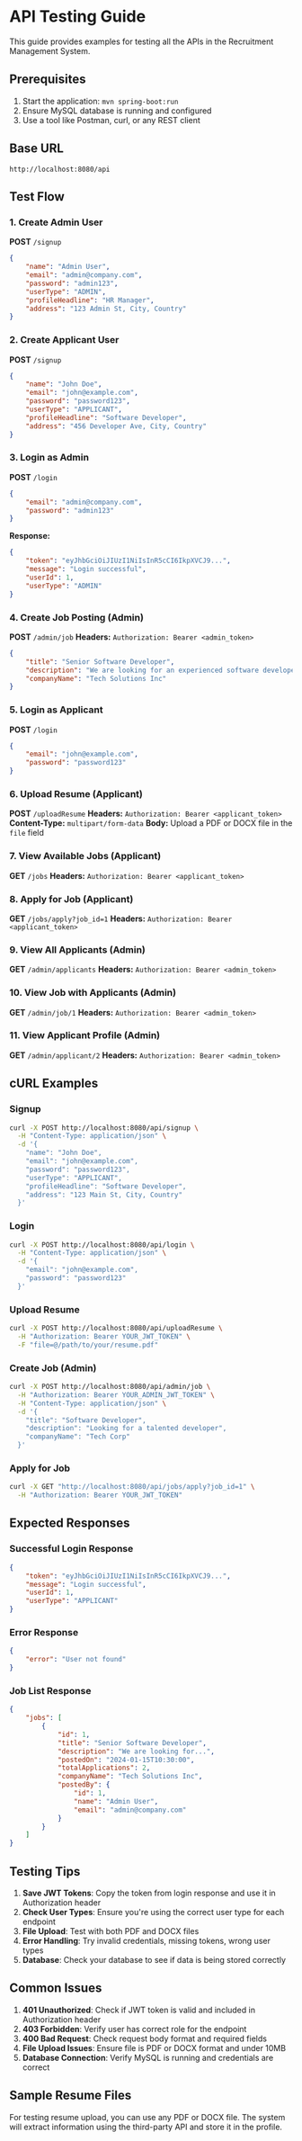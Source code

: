 # API Testing Guide

This guide provides examples for testing all the APIs in the Recruitment Management System.

## Prerequisites

1. Start the application: `mvn spring-boot:run`
2. Ensure MySQL database is running and configured
3. Use a tool like Postman, curl, or any REST client

## Base URL
```
http://localhost:8080/api
```

## Test Flow

### 1. Create Admin User

**POST** `/signup`
```json
{
    "name": "Admin User",
    "email": "admin@company.com",
    "password": "admin123",
    "userType": "ADMIN",
    "profileHeadline": "HR Manager",
    "address": "123 Admin St, City, Country"
}
```

### 2. Create Applicant User

**POST** `/signup`
```json
{
    "name": "John Doe",
    "email": "john@example.com",
    "password": "password123",
    "userType": "APPLICANT",
    "profileHeadline": "Software Developer",
    "address": "456 Developer Ave, City, Country"
}
```

### 3. Login as Admin

**POST** `/login`
```json
{
    "email": "admin@company.com",
    "password": "admin123"
}
```

**Response:**
```json
{
    "token": "eyJhbGciOiJIUzI1NiIsInR5cCI6IkpXVCJ9...",
    "message": "Login successful",
    "userId": 1,
    "userType": "ADMIN"
}
```

### 4. Create Job Posting (Admin)

**POST** `/admin/job`
**Headers:** `Authorization: Bearer <admin_token>`

```json
{
    "title": "Senior Software Developer",
    "description": "We are looking for an experienced software developer with expertise in Java, Spring Boot, and microservices architecture.",
    "companyName": "Tech Solutions Inc"
}
```

### 5. Login as Applicant

**POST** `/login`
```json
{
    "email": "john@example.com",
    "password": "password123"
}
```

### 6. Upload Resume (Applicant)

**POST** `/uploadResume`
**Headers:** `Authorization: Bearer <applicant_token>`
**Content-Type:** `multipart/form-data`
**Body:** Upload a PDF or DOCX file in the `file` field

### 7. View Available Jobs (Applicant)

**GET** `/jobs`
**Headers:** `Authorization: Bearer <applicant_token>`

### 8. Apply for Job (Applicant)

**GET** `/jobs/apply?job_id=1`
**Headers:** `Authorization: Bearer <applicant_token>`

### 9. View All Applicants (Admin)

**GET** `/admin/applicants`
**Headers:** `Authorization: Bearer <admin_token>`

### 10. View Job with Applicants (Admin)

**GET** `/admin/job/1`
**Headers:** `Authorization: Bearer <admin_token>`

### 11. View Applicant Profile (Admin)

**GET** `/admin/applicant/2`
**Headers:** `Authorization: Bearer <admin_token>`

## cURL Examples

### Signup
```bash
curl -X POST http://localhost:8080/api/signup \
  -H "Content-Type: application/json" \
  -d '{
    "name": "John Doe",
    "email": "john@example.com",
    "password": "password123",
    "userType": "APPLICANT",
    "profileHeadline": "Software Developer",
    "address": "123 Main St, City, Country"
  }'
```

### Login
```bash
curl -X POST http://localhost:8080/api/login \
  -H "Content-Type: application/json" \
  -d '{
    "email": "john@example.com",
    "password": "password123"
  }'
```

### Upload Resume
```bash
curl -X POST http://localhost:8080/api/uploadResume \
  -H "Authorization: Bearer YOUR_JWT_TOKEN" \
  -F "file=@/path/to/your/resume.pdf"
```

### Create Job (Admin)
```bash
curl -X POST http://localhost:8080/api/admin/job \
  -H "Authorization: Bearer YOUR_ADMIN_JWT_TOKEN" \
  -H "Content-Type: application/json" \
  -d '{
    "title": "Software Developer",
    "description": "Looking for a talented developer",
    "companyName": "Tech Corp"
  }'
```

### Apply for Job
```bash
curl -X GET "http://localhost:8080/api/jobs/apply?job_id=1" \
  -H "Authorization: Bearer YOUR_JWT_TOKEN"
```

## Expected Responses

### Successful Login Response
```json
{
    "token": "eyJhbGciOiJIUzI1NiIsInR5cCI6IkpXVCJ9...",
    "message": "Login successful",
    "userId": 1,
    "userType": "APPLICANT"
}
```

### Error Response
```json
{
    "error": "User not found"
}
```

### Job List Response
```json
{
    "jobs": [
        {
            "id": 1,
            "title": "Senior Software Developer",
            "description": "We are looking for...",
            "postedOn": "2024-01-15T10:30:00",
            "totalApplications": 2,
            "companyName": "Tech Solutions Inc",
            "postedBy": {
                "id": 1,
                "name": "Admin User",
                "email": "admin@company.com"
            }
        }
    ]
}
```

## Testing Tips

1. **Save JWT Tokens**: Copy the token from login response and use it in Authorization header
2. **Check User Types**: Ensure you're using the correct user type for each endpoint
3. **File Upload**: Test with both PDF and DOCX files
4. **Error Handling**: Try invalid credentials, missing tokens, wrong user types
5. **Database**: Check your database to see if data is being stored correctly

## Common Issues

1. **401 Unauthorized**: Check if JWT token is valid and included in Authorization header
2. **403 Forbidden**: Verify user has correct role for the endpoint
3. **400 Bad Request**: Check request body format and required fields
4. **File Upload Issues**: Ensure file is PDF or DOCX format and under 10MB
5. **Database Connection**: Verify MySQL is running and credentials are correct

## Sample Resume Files

For testing resume upload, you can use any PDF or DOCX file. The system will extract information using the third-party API and store it in the profile.


